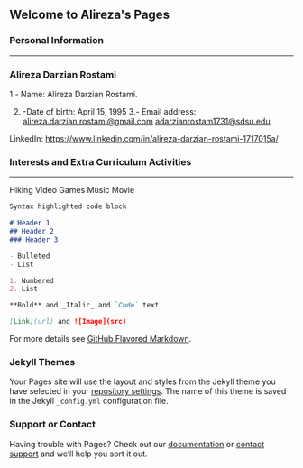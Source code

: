 ## Welcome to Alireza's Pages

### Personal Information
------------------------------------
### Alireza Darzian Rostami

1.- Name:                  Alireza Darzian Rostami.

2. -Date of birth:            April 15, 1995
3.- Email address:           alireza.darzian.rostami@gmail.com
                          adarzianrostam1731@sdsu.edu

LinkedIn: https://www.linkedin.com/in/alireza-darzian-rostami-1717015a/



### Interests and Extra Curriculum Activities
------------------------------------------------
Hiking
Video Games
Music
Movie



```markdown
Syntax highlighted code block

# Header 1
## Header 2
### Header 3

- Bulleted
- List

1. Numbered
2. List

**Bold** and _Italic_ and `Code` text

[Link](url) and ![Image](src)
```

For more details see [GitHub Flavored Markdown](https://guides.github.com/features/mastering-markdown/).

### Jekyll Themes

Your Pages site will use the layout and styles from the Jekyll theme you have selected in your [repository settings](https://github.com/Alireza-Darzian-Rostami/Alireza-Darzian-Rostami.github.io/settings). The name of this theme is saved in the Jekyll `_config.yml` configuration file.

### Support or Contact

Having trouble with Pages? Check out our [documentation](https://help.github.com/categories/github-pages-basics/) or [contact support](https://github.com/contact) and we’ll help you sort it out.
